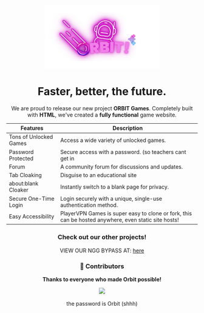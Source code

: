 <div align="center">
  <img src="logoorbit3.png" alt="Orbit Proxy Logo" style="width: 300px; height: auto; object-fit: contain;">
</div>



<div align="center">  
  <h1>Faster, better, the future.</h1>  
  <p>We are proud to release our new project <strong>ORBIT Games</strong>. Completely built with <strong>HTML</strong>, we've created a <strong>fully functional</strong> game website.</p>



| Features               | Description                                                |
|-------------------------|------------------------------------------------------------|
| Tons of Unlocked Games | Access a wide variety of unlocked games.                  |
| Password Protected      | Secure access with a password.  (so teachers cant get in      |
| Forum | A community forum for discussions and updates.  |
| Tab Cloaking            | Disguise to an educational site                            |
| about:blank Cloaker     | Instantly switch to a blank page for privacy.              |
| Secure One-Time Login   | Login securely with a unique, single-use authentication method. |
| Easy Accessibility      | PlayerVPN Games is super easy to clone or fork, this can be hosted anywhere, even static site hosts! |






### Check out our other projects!
VIEW OUR NGG BYPASS AT: <a href="https://orbit-ngg.onrender.com" target="_blank">here</a>


### 🙌 Contributors  
**Thanks to everyone who made Orbit possible!**

<div align="center">
  <a href="https://github.com/PlayerVPN/playervpn-game/graphs/contributors">
    <img src="https://contrib.rocks/image?repo=PlayerVPN/playervpn-game"/>
  </a>
</div>

the password is Orbit (shhh)
